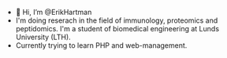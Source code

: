 - 👋 Hi, I’m @ErikHartman
- I'm doing reserach in the field of immunology, proteomics and peptidomics. I'm a student of biomedical engineering at Lunds University (LTH).
- Currently trying to learn PHP and web-management.

